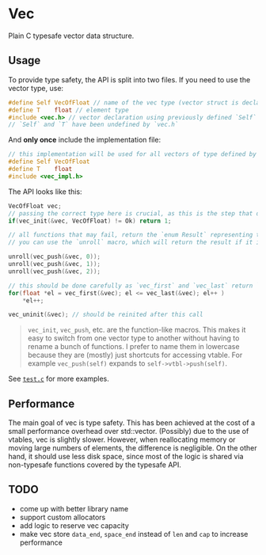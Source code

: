 # Vec

Plain C typesafe vector data structure.

## Usage

To provide type safety, the API is split into two files. If you need to use the vector type, use:
```c
#define Self VecOfFloat // name of the vec type (vector struct is declared with it)
#define T    float // element type
#include <vec.h> // vector declaration using previously defined `Self` and `T`
// `Self` and `T` have been undefined by `vec.h`
```

And **only once** include the implementation file:
```c
// this implementation will be used for all vectors of type defined by `Self`
#define Self VecOfFloat
#define T    float
#include <vec_impl.h> 
```

The API looks like this: 
```c
VecOfFloat vec;
// passing the correct type here is crucial, as this is the step that determines the vtable to be used on the vec
if(vec_init(&vec, VecOfFloat) != Ok) return 1;

// all functions that may fail, return the `enum Result` representing the error that occured
// you can use the `unroll` macro, which will return the result if it is not `Ok`, or just comapre it to `Ok`

unroll(vec_push(&vec, 0)); 
unroll(vec_push(&vec, 1)); 
unroll(vec_push(&vec, 2)); 

// this should be done carefully as `vec_first` and `vec_last` return `NULL` if the vec is empty
for(float *el = vec_first(&vec); el <= vec_last(&vec); el++ ) 
    *el++;

vec_uninit(&vec); // should be reinited after this call
```
> `vec_init`, `vec_push`, etc. are the function-like macros. This makes it easy to switch from one vector type to another without having to rename a bunch of functions. I prefer to name them in lowercase because they are (mostly) just shortcuts for accessing vtable. For example `vec_push(self)` expands to `self->vtbl->push(self)`. 

See [`test.c`](./test.c) for more examples.

## Performance
The main goal of vec is type safety. This has been achieved at the cost of a small performance overhead over std::vector. (Possibly) due to the use of vtables, vec is slightly slower. However, when reallocating memory or moving large numbers of elements, the difference is negligible. On the other hand, it should use less disk space, since most of the logic is shared via non-typesafe functions covered by the typesafe API.

## TODO 
 - come up with better library name
 - support custom allocators
 - add logic to reserve vec capacity
 - make vec store `data_end`, `space_end` instead of `len` and `cap` to increase performance